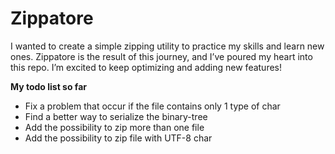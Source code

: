 # Zippatore

I wanted to create a simple zipping utility to practice my skills and learn new ones. Zippatore is the result of this journey, and I’ve poured my heart into this repo. I’m excited to keep optimizing and adding new features!

**My todo list so far**
- Fix a problem that occur if the file contains only 1 type of char
- Find a better way to serialize the binary-tree
- Add the possibility to zip more than one file
- Add the possibility to zip file with UTF-8 char

